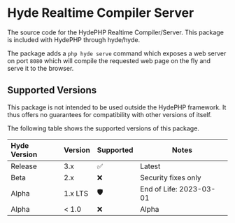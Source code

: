 # Hyde Realtime Compiler Server

The source code for the HydePHP Realtime Compiler/Server. This package is included with HydePHP through hyde/hyde.

The package adds a `php hyde serve` command which exposes a web server on port `8080` which will compile the requested web page on the fly and serve it to the browser.

## Supported Versions

This package is not intended to be used outside the HydePHP framework.
It thus offers no guarantees for compatibility with other versions of itself.

The following table shows the supported versions of this package.

| Hyde Version | Version | Supported          | Notes                   |
|:-------------|---------|--------------------|-------------------------|
| Release      | 3.x     | :white_check_mark: | Latest                  |
| Beta         | 2.x     | :x:                | Security fixes only     |
| Alpha        | 1.x LTS | :shield:           | End of Life: 2023-03-01 |
| Alpha        | < 1.0   | :x:                | Alpha                   |
